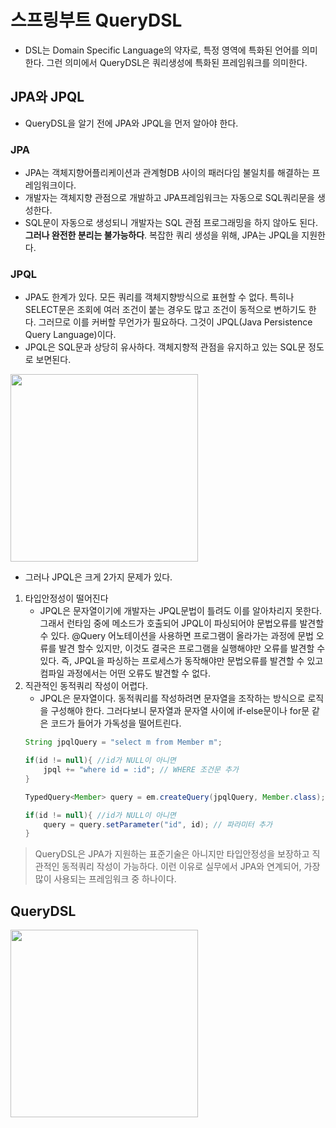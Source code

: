 # 스프링부트 QueryDSL
- DSL는 Domain Specific Language의 약자로, 특정 영역에 특화된 언어를 의미한다. 그런 의미에서 QueryDSL은 쿼리생성에 특화된 프레임워크를 의미한다.

## JPA와 JPQL
- QueryDSL을 알기 전에 JPA와 JPQL을 먼저 알아야 한다.

### JPA
- JPA는 객체지향어플리케이션과 관계형DB 사이의 패러다임 불일치를 해결하는 프레임워크이다. 
- 개발자는 객체지향 관점으로 개발하고 JPA프레임워크는 자동으로 SQL쿼리문을 생성한다. 
- SQL문이 자동으로 생성되니 개발자는 SQL 관점 프로그래밍을 하지 않아도 된다. **그러나 완전한 분리는 불가능하다**. 복잡한 쿼리 생성을 위해, JPA는 JPQL을 지원한다. 

### JPQL
- JPA도 한계가 있다. 모든 쿼리를 객체지향방식으로 표현할 수 없다. 특히나 SELECT문은 조회에 여러 조건이 붙는 경우도 많고 조건이 동적으로 변하기도 한다. 그러므로 이를 커버할 무언가가 필요하다. 그것이 JPQL(Java Persistence Query Language)이다.
- JPQL은 SQL문과 상당히 유사하다. 객체지향적 관점을 유지하고 있는 SQL문 정도로 보면된다.
<img src="https://img1.daumcdn.net/thumb/R1280x0/?scode=mtistory2&fname=https%3A%2F%2Fblog.kakaocdn.net%2Fdn%2Fn1Fhy%2FbtspfOB1wZE%2FSIp6HuatBOW3M4bFpAdf91%2Fimg.png" width=300px>

- 그러나 JPQL은 크게 2가지 문제가 있다.
1. 타입안정성이 떨어진다
    - JPQL은 문자열이기에 개발자는 JPQL문법이 틀려도 이를 알아차리지 못한다. 그래서 런타임 중에  메소드가 호출되어 JPQL이 파싱되어야 문법오류를 발견할 수 있다. @Query 어노테이션을 사용하면 프로그램이 올라가는 과정에 문법 오류를 발견 할수 있지만, 이것도 결국은 프로그램을 실행해야만 오류를 발견할 수 있다.  즉, JPQL을 파싱하는 프로세스가 동작해야만 문법오류를 발견할 수 있고 컴파일 과정에서는 어떤 오류도 발견할 수 없다.
2. 직관적인 동적쿼리 작성이 어렵다.
    - JPQL은 문자열이다. 동적쿼리를 작성하려면 문자열을 조작하는 방식으로 로직을 구성해야 한다. 그러다보니 문자열과 문자열 사이에 if-else문이나 for문 같은 코드가 들어가 가독성을 떨어트린다. 
    ```java
    String jpqlQuery = "select m from Member m";

    if(id != null){ //id가 NULL이 아니면
        jpql += "where id = :id"; // WHERE 조건문 추가
    }

    TypedQuery<Member> query = em.createQuery(jpqlQuery, Member.class);

    if(id != null){ //id가 NULL이 아니면
        query = query.setParameter("id", id); // 파라미터 추가
    }
    ```

> QueryDSL은 JPA가 지원하는 표준기술은 아니지만 타입안정성을 보장하고 직관적인 동적쿼리 작성이 가능하다. 이런 이유로 실무에서 JPA와 연계되어, 가장 많이 사용되는 프레임워크 중 하나이다.

## QueryDSL
<img src="https://velog.velcdn.com/images/chang626/post/19f3fa40-c7e3-4682-8c2b-c0f137fc7eb1/image.png" width=300px>